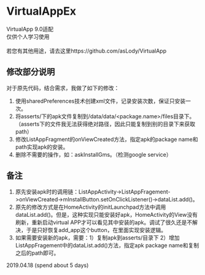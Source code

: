 # VirtualAppEx
VirtualApp 9.0适配\
仅供个人学习使用\
\
若您有其他用途，请去这里https://github.com/asLody/VirtualApp

## 修改部分说明

对于原先代码，结合需求，我做了如下的修改：

1. 使用sharedPreferences技术创建xml文件，记录安装次数，保证只安装一次。
2. 将asserts/下的apk文件复制到/data/data/<package.name>/files目录下。（asserts下的文件我无法获得绝对路径，因此只能复制到别的目录下来获取path）
3. 修改ListAppFragment的onViewCreated方法，指定apk的package name和path实现apk的安装。
4. 删除不需要的操作，如：askInstallGms。（检测google service）

## 备注

1. 原先安装apk时的调用链：ListAppActivity->ListAppFragement->onViewCreated->mInstallButton.setOnClickListener()->dataList.add()。
2. 原先的修改方式是在HomeActivity的initLaunchpad方法中调用dataList.add()。但是，这种实现只能安装好apk，HomeActivity的View没有刷新，重新启动virtual APP才可以看见其中安装的apk。调试了很久还是不解决，于是只好恢复add_app这个button，在里面实现安装逻辑。
3. 如果需要安装新的apk，需要：1）复制apk到asserts/目录下 2）增加ListAppFragement中的dataList.add()方法，指定apk package name和复制之后的path即可。


2019.04.18 (spend about 5 days)
